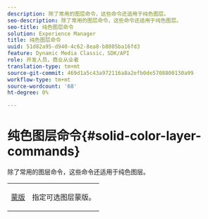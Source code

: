 ```yaml
---
description: 除了常用的图层命令，这些命令还适用于纯色图层。
seo-description: 除了常用的图层命令，这些命令还适用于纯色图层。
seo-title: 纯色图层命令
solution: Experience Manager
title: 纯色图层命令
uuid: 51d82a95-d940-4c62-8ea8-b8805ba16fd3
feature: Dynamic Media Classic，SDK/API
role: 开发人员，商业从业者
translation-type: tm+mt
source-git-commit: 469d1a5c43a972116a8a2efb0de5708800130a99
workflow-type: tm+mt
source-wordcount: '68'
ht-degree: 0%

---
```



# 纯色图层命令{#solid-color-layer-commands}

除了常用的图层命令，这些命令还适用于纯色图层。

<table id="simpletable_4E563E4C797E45F390340258170BDCE4"> 
 <tr class="strow"> 
  <td class="stentry"> <p><a href="../../../../../../is-api/http-ref/image-serving-api-ref/c-http-protocol-reference/c-command-reference/r-mask.md#reference-922254e027404fb890b850e2723ee06e" type="reference" format="dita" scope="local"> 蒙版</a> </p> </td> 
  <td class="stentry"> <p>指定可选图层蒙版。 </p></td> 
 </tr> 
</table>

